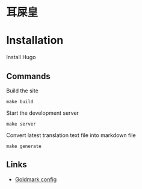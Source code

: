 # 耳屎皇

# Installation

Install Hugo

## Commands

Build the site

    make build

Start the development server

    make server

Convert latest translation text file into markdown file

    make generate

## Links

- [Goldmark config](https://gohugo.io/getting-started/configuration-markup/#goldmark)
